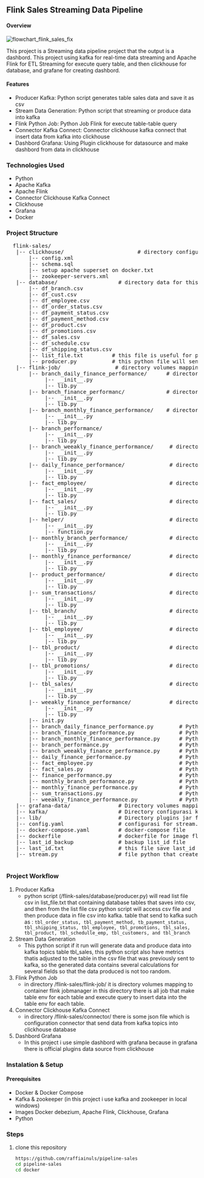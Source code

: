 ## Flink Sales Streaming Data Pipeline 

#### Overview 
![flowchart_flink_sales_fix](https://github.com/user-attachments/assets/8edfb6e9-de14-469c-81e2-45a366475095)

This project is a Streaming data pipeline project that the output is a dashbord. This project using kafka for real-time data streaming and Apache Flink for ETL Streaming for execute query table, and then clickhouse for database, and grafane for creating dashbord.

#### Features 
- Producer Kafka: Python script generates table sales data and save it as csv
- Stream Data Generation: Python script that streaming or produce data into kafka
- Flink Python Job: Python Job Flink for execute table-table query
- Connector Kafka Connect: Connector clickhouse kafka connect that insert data from kafka into clickhouse
- Dashbord Grafana: Using Plugin clickhouse for datasource and make dashbord from data in clickhouse

### Technologies Used 
- Python
- Apache Kafka
- Apache Flink
- Connector Clickhouse Kafka Connect
- Clickhouse
- Grafana
- Docker


### Project Structure
<pre>  flink-sales/
   |-- clickhouse/                       # directory configurasi docker clickhouse
       |-- config.xml                    
       |-- schema.sql                    
       |-- setup apache superset on docker.txt                
       |-- zookeeper-servers.xml       
   |-- database/                   # directory data for this project 
       |-- df_branch.csv                    
       |-- df_cust.csv                    
       |-- df_employee.csv              
       |-- df_order_status.csv
       |-- df_payment_status.csv                    
       |-- df_payment_method.csv                    
       |-- df_product.csv              
       |-- df_promotions.csv
       |-- df_sales.csv                    
       |-- df_schedule.csv              
       |-- df_shipping_status.csv
       |-- list_file.txt         # this file is useful for producer.py can know which csv file is used for create datapipeline into kafka             
       |-- producer.py           # this python file will send data from csv file in list_file.txt to kafka topics 
   |-- flink-job/                 # directory volumes mapping for job flink 
       |-- branch_daily_finance_performance/      # directory lib function for table branch_daily_finance_performance 
            |-- __init__.py
            |-- lib.py
       |-- branch_finance_performanc/             # directory lib function for table branch_finance_performance 
            |-- __init__.py
            |-- lib.py
       |-- branch_monthly_finance_performance/    # directory lib function for table branch_monthly_finance_performance 
            |-- __init__.py
            |-- lib.py
       |-- branch_performance/   
            |-- __init__.py
            |-- lib.py
       |-- branch_weeakly_finance_performance/     # directory lib function for table branch_weeakly_finance_performance 
            |-- __init__.py
            |-- lib.py
       |-- daily_finance_performance/              # directory lib function for table daily_finance_performance 
            |-- __init__.py
            |-- lib.py
       |-- fact_employee/                          # directory lib function for table fact_employee 
            |-- __init__.py
            |-- lib.py
       |-- fact_sales/                             # directory lib function for table fact_sales
            |-- __init__.py
            |-- lib.py
       |-- helper/                                 # directory helper that containing function_funcition that leverage for this project
            |-- __init__.py
            |-- function.py
       |-- monthly_branch_performance/             # directory lib function for table monthly_branch_performance
            |-- __init__.py
            |-- lib.py
       |-- monthly_finance_performance/            # directory lib function for table monthly_finance_performance 
            |-- __init__.py
            |-- lib.py
       |-- product_performance/                    # directory lib function for table product_performance
            |-- __init__.py
            |-- lib.py
       |-- sum_transactions/                       # directory lib function for table sum_transactions
            |-- __init__.py
            |-- lib.py
       |-- tbl_branch/                             # directory lib function for table tbl_branch
            |-- __init__.py
            |-- lib.py
       |-- tbl_employee/                           # directory lib function for table tbl_employee
            |-- __init__.py
            |-- lib.py
       |-- tbl_product/                            # directory lib function for table tbl_product
            |-- __init__.py
            |-- lib.py
       |-- tbl_promotions/                         # directory lib function for table tbl_promotions
            |-- __init__.py
            |-- lib.py
       |-- tbl_sales/                              # directory lib function for table tbl_sales
            |-- __init__.py
            |-- lib.py
       |-- weeakly_finance_performance/            # directory lib function for table weeakly_finance_performance 
            |-- __init__.py
            |-- lib.py
       |-- init.py
       |-- branch_daily_finance_performance.py        # Python main executor for table branch_daily_finance_performance
       |-- branch_finance_performance.py              # Python main executor for table branch_finance_performance
       |-- branch_monthly_finance_performance.py      # Python main executor for table branch_monthly_finance_performance
       |-- branch_performance.py                      # Python main executor for table branch_performance
       |-- branch_weeakly_finance_performance.py      # Python main executor for table branch_weeakly_finance_performance
       |-- daily_finance_performance.py               # Python main executor for table daily_finance_performance
       |-- fact_employee.py                           # Python main executor for table fact_employee
       |-- fact_sales.py                              # Python main executor for table fact_sales
       |-- finance_performance.py                     # Python main executor for table finance_performance
       |-- monthly_branch_performance.py              # Python main executor for table monthly_branch_performance
       |-- monthly_finance_performance.py             # Python main executor for table monthly_finance_performance
       |-- sum_transactions.py                        # Python main executor for table sum_transactions
       |-- weeakly_finance_performance.py             # Python main executor for table weeakly_finance_performance
   |-- grafana-data/               # Directory volumes mapping grafana 
   |-- kafka/                      # Directory configurasi kafka
   |-- lib/                        # Directory plugins jar for docker kafka connect 
   |-- config.yaml                 # configurasi for stream.py
   |-- docker-compose.yaml         # docker-compose file 
   |-- dockerfile                  # dockerfile for image flink 
   |-- last_id_backup              # backup list_id file
   |-- last_id.txt                 # this file save last_id that most_recent create in stream.py 
   |-- stream.py                   # file python that create data streaming and send into kafka 
 </pre>


### Project Workflow 

1. Producer Kafka
   - python script (/flink-sales/database/producer.py) will read list file csv in list_file.txt that containing database tables that saves into csv, and then from the list file csv python script will access csv file and then produce data in file csv into kafka. table that send to kafka such as : ```tbl_order_status, tbl_payment_method, tb_payment_status, tbl_shipping_status, tbl_employee, tbl_promotions, tbl_sales, tbl_product, tbl_schedulle_emp, tbl_customers, and tbl_branch```
2. Stream Data Generation
   - This python script if it run will generate data and produce data into kafka topics table tbl_sales, this python script also have metrics thatis adjusted to the table in the csv file that was previously sent to kafka, so the generated data contains several calculations for several fields so that the data produced is not too random.
3. Flink Python Job
   - in directory /flink-sales/flink-job/  it is directory volumes mapping to container flink jobmanager in this directory there is all job that make table env for each table and execute query to insert data into the table env for each table.
4. Connector Clickhouse Kafka Connect
   - in directory /flink-sales/connector/ there is  some json file which is configuration connector that send data from kafka topics into clickhouse database
5. Dashbord Grafana
   - In this project i use simple dashbord with grafana because in grafana there is official plugins data source from clickhouse

### Instalation & Setup 
#### Prerequisites 
- Docker & Docker Compose
- Kafka & zookeeper (in this project i use kafka and zookeeper in local windows)
- Images Docker debezium, Apache Flink, Clickhouse, Grafana
- Python

### Steps 
1. clone this repository
   ```bash
   https://github.com/raffiainuls/pipeline-sales
   cd pipeline-sales
   cd docker
   



  



